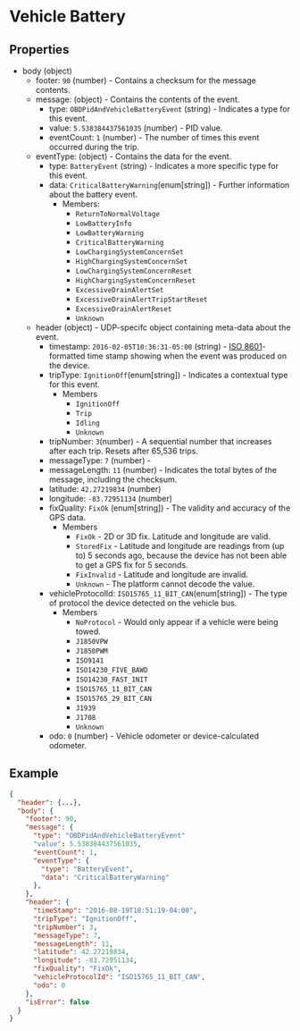 # Vehicle Battery

## Properties

- body (object)
  - footer: `90` (number) - Contains a checksum for the message contents.
  - message: (object) - Contains the contents of the event.
    - type: `OBDPidAndVehicleBatteryEvent` (string) - Indicates a type for this event.
    - value: `5.538384437561035` (number) - PID value.
    - eventCount: `1` (number) - The number of times this event occurred during the trip.
  - eventType: (object) - Contains the data for the event.
    - type: `BatteryEvent` (string) - Indicates a more specific type for this event.
    - data: `CriticalBatteryWarning`(enum[string]) - Further information about the battery event.
      - Members:
        - `ReturnToNormalVoltage`
        - `LowBatteryInfo`
        - `LowBatteryWarning`
        - `CriticalBatteryWarning`
        - `LowChargingSystemConcernSet`
        - `HighChargingSystemConcernSet`
        - `LowChargingSystemConcernReset`
        - `HighChargingSystemConcernReset`
        - `ExcessiveDrainAlertSet`
        - `ExcessiveDrainAlertTripStartReset`
        - `ExcessiveDrainAlertReset`
        - `Unknown`
  - header (object) - UDP-specifc object containing meta-data about the event.
    - timestamp: `2016-02-05T10:36:31-05:00` (string) - [ISO 8601](https://en.wikipedia.org/wiki/ISO_8601)-formatted time stamp showing when the event was produced on the device.
    - tripType: `IgnitionOff`(enum[string]) - Indicates a contextual type for this event.
      - Members
        - `IgnitionOff`
        - `Trip`
        - `Idling`
        - `Unknown`
    - tripNumber: `3`(number) - A sequential number that increases after each trip. Resets after 65,536 trips.
    - messageType: `7` (number) -
    - messageLength: `11` (number) - Indicates the total bytes of the message, including the checksum.
    - latitude: `42.27219834` (number)
    - longitude: `-83.72951134` (number)
    - fixQuality: `FixOk` (enum[string]) - The validity and accuracy of the GPS data.
      - Members
        - `FixOk` - 2D or 3D fix. Latitude and longitude are valid.
        - `StoredFix` - Latitude and longitude are readings from (up to) 5 seconds ago, because the device has not been able to get a GPS fix for 5 seconds.
        - `FixInvalid` - Latitude and longitude are invalid.
        - `Unknown` - The platform cannot decode the value.
    - vehicleProtocolId: `ISO15765_11_BIT_CAN`(enum[string]) - The type of protocol the device detected on the vehicle bus.
      - Members
        - `NoProtocol` - Would only appear if a vehicle were being towed. 
        - `J1850VPW`
        - `J1850PWM`
        - `ISO9141`
        - `ISO14230_FIVE_BAWD`
        - `ISO14230_FAST_INIT`
        - `ISO15765_11_BIT_CAN`
        - `ISO15765_29_BIT_CAN`
        - `J1939`
        - `J1708`
        - `Unknown`
    - odo: `0` (number) - Vehicle odometer or device-calculated odometer.


  
## Example

```json
{
  "header": {...},
  "body": {
    "footer": 90,
    "message": {
      "type": "OBDPidAndVehicleBatteryEvent"
      "value": 5.538384437561035,
      "eventCount": 1,
      "eventType": {
        "type": "BatteryEvent",
        "data": "CriticalBatteryWarning"
      },
    },
    "header": {
      "timeStamp": "2016-08-19T18:51:19-04:00",
      "tripType": "IgnitionOff",
      "tripNumber": 3,
      "messageType": 7,
      "messageLength": 11,
      "latitude": 42.27219834,
      "longitude": -83.72951134,
      "fixQuality": "FixOk",
      "vehicleProtocolId": "ISO15765_11_BIT_CAN",
      "odo": 0
    },
    "isError": false
  }
}
```
